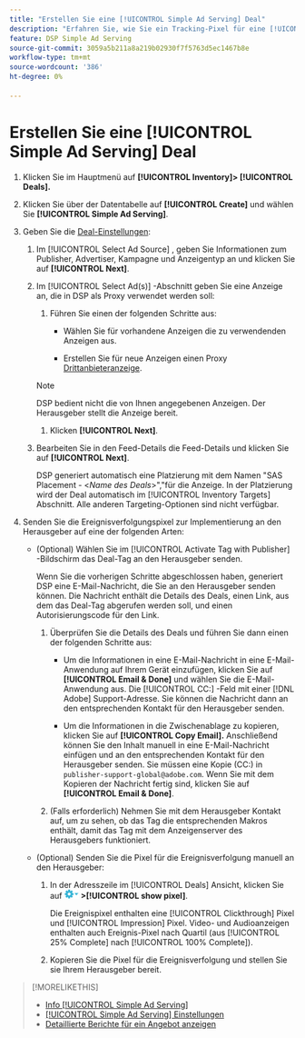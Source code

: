 ```yaml
---
title: "Erstellen Sie eine [!UICONTROL Simple Ad Serving] Deal"
description: "Erfahren Sie, wie Sie ein Tracking-Pixel für eine [!UICONTROL Simple Ad Serving] handeln."
feature: DSP Simple Ad Serving
source-git-commit: 3059a5b211a8a219b02930f7f5763d5ec1467b8e
workflow-type: tm+mt
source-wordcount: '386'
ht-degree: 0%

---
```


# Erstellen Sie eine [!UICONTROL Simple Ad Serving] Deal

1. Klicken Sie im Hauptmenü auf **[!UICONTROL Inventory]> [!UICONTROL Deals].**

1. Klicken Sie über der Datentabelle auf **[!UICONTROL Create]** und wählen Sie **[!UICONTROL Simple Ad Serving]**.

1. Geben Sie die [Deal-Einstellungen](simple-deal-settings.md):

   1. Im [!UICONTROL Select Ad Source] , geben Sie Informationen zum Publisher, Advertiser, Kampagne und Anzeigentyp an und klicken Sie auf **[!UICONTROL Next]**.

   1. Im [!UICONTROL Select Ad(s)] -Abschnitt geben Sie eine Anzeige an, die in DSP als Proxy verwendet werden soll:

      1. Führen Sie einen der folgenden Schritte aus:

         * Wählen Sie für vorhandene Anzeigen die zu verwendenden Anzeigen aus.

         * Erstellen Sie für neue Anzeigen einen Proxy [Drittanbieteranzeige](/help/dsp/campaign-management/ads/ad-create-multiple.md).
      >[!NOTE]
      > DSP bedient nicht die von Ihnen angegebenen Anzeigen. Der Herausgeber stellt die Anzeige bereit.

      1. Klicken **[!UICONTROL Next]**.
   1. Bearbeiten Sie in den Feed-Details die Feed-Details und klicken Sie auf **[!UICONTROL Next]**.

      DSP generiert automatisch eine Platzierung mit dem Namen &quot;SAS Placement - &lt;*Name des Deals*>&quot;,&quot;für die Anzeige. In der Platzierung wird der Deal automatisch im [!UICONTROL Inventory Targets] Abschnitt. Alle anderen Targeting-Optionen sind nicht verfügbar.



1. Senden Sie die Ereignisverfolgungspixel zur Implementierung an den Herausgeber auf eine der folgenden Arten:

   * (Optional) Wählen Sie im [!UICONTROL Activate Tag with Publisher] -Bildschirm das Deal-Tag an den Herausgeber senden.

      Wenn Sie die vorherigen Schritte abgeschlossen haben, generiert DSP eine E-Mail-Nachricht, die Sie an den Herausgeber senden können. Die Nachricht enthält die Details des Deals, einen Link, aus dem das Deal-Tag abgerufen werden soll, und einen Autorisierungscode für den Link.

      1. Überprüfen Sie die Details des Deals und führen Sie dann einen der folgenden Schritte aus:

         * Um die Informationen in eine E-Mail-Nachricht in eine E-Mail-Anwendung auf Ihrem Gerät einzufügen, klicken Sie auf **[!UICONTROL Email & Done]** und wählen Sie die E-Mail-Anwendung aus. Die [!UICONTROL CC:] -Feld mit einer [!DNL Adobe] Support-Adresse. Sie können die Nachricht dann an den entsprechenden Kontakt für den Herausgeber senden.

         * Um die Informationen in die Zwischenablage zu kopieren, klicken Sie auf **[!UICONTROL Copy Email].** Anschließend können Sie den Inhalt manuell in eine E-Mail-Nachricht einfügen und an den entsprechenden Kontakt für den Herausgeber senden. Sie müssen eine Kopie (CC:) in `publisher-support-global@adobe.com`. Wenn Sie mit dem Kopieren der Nachricht fertig sind, klicken Sie auf **[!UICONTROL Email & Done]**.
      1. (Falls erforderlich) Nehmen Sie mit dem Herausgeber Kontakt auf, um zu sehen, ob das Tag die entsprechenden Makros enthält, damit das Tag mit dem Anzeigenserver des Herausgebers funktioniert.
   * (Optional) Senden Sie die Pixel für die Ereignisverfolgung manuell an den Herausgeber:

      1. In der Adresszeile im [!UICONTROL Deals] Ansicht, klicken Sie auf ![Optionen, Menü](/help/dsp/assets/options-menu.png) **>[!UICONTROL show pixel]**.

         Die Ereignispixel enthalten eine [!UICONTROL Clickthrough] Pixel und [!UICONTROL Impression] Pixel. Video- und Audioanzeigen enthalten auch Ereignis-Pixel nach Quartil (aus [!UICONTROL 25% Complete] nach [!UICONTROL 100% Complete]).

      1. Kopieren Sie die Pixel für die Ereignisverfolgung und stellen Sie sie Ihrem Herausgeber bereit.



>[!MORELIKETHIS]
>
>* [Info [!UICONTROL Simple Ad Serving]](simple-deal-about.md)
>* [[!UICONTROL Simple Ad Serving] Einstellungen](simple-deal-settings.md)
>* [Detaillierte Berichte für ein Angebot anzeigen](/help/dsp/inventory/deal-view-report.md)


<!-- add back when reimplemented:
>* [View Event-Tracking Pixels for a [!UICONTROL Simple Ad Serving] Deal](simple-deal-show-pixels.md)
-->
